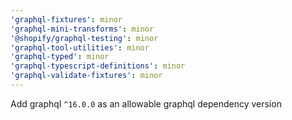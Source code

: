 ```yaml
---
'graphql-fixtures': minor
'graphql-mini-transforms': minor
'@shopify/graphql-testing': minor
'graphql-tool-utilities': minor
'graphql-typed': minor
'graphql-typescript-definitions': minor
'graphql-validate-fixtures': minor
---
```


Add graphql `^16.0.0` as an allowable graphql dependency version
